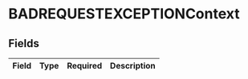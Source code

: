 # BADREQUESTEXCEPTIONContext


## Fields

| Field       | Type        | Required    | Description |
| ----------- | ----------- | ----------- | ----------- |